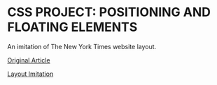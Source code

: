 # CSS PROJECT: POSITIONING AND FLOATING ELEMENTS

An imitation of The New York Times website layout.

[Original Article](https://www.nytimes.com/2014/03/18/science/space/detection-of-waves-in-space-buttresses-landmark-theory-of-big-bang.html?_r=0)

[Layout Imitation](https://htmlpreview.github.io/?https://github.com/nmacawile/new-york-times-layout/blob/master/index.html)